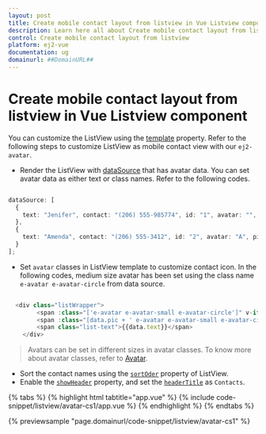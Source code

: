```yaml
---
layout: post
title: Create mobile contact layout from listview in Vue Listview component | Syncfusion
description: Learn here all about Create mobile contact layout from listview in Syncfusion Vue Listview component of Syncfusion Essential JS 2 and more.
control: Create mobile contact layout from listview 
platform: ej2-vue
documentation: ug
domainurl: ##DomainURL##
---
```


# Create mobile contact layout from listview in Vue Listview component

You can customize the ListView using the [template](https://ej2.syncfusion.com/vue/documentation/api/list-view/#template) property. Refer to the following steps to customize ListView as mobile contact view with our `ej2-avatar`.

* Render the ListView with [dataSource](https://ej2.syncfusion.com/vue/documentation/api/list-view/#datasource) that has avatar data. You can set avatar data as either text or class names. Refer to the following codes.

```ts

dataSource: [
  {
    text: "Jenifer", contact: "(206) 555-985774", id: "1", avatar: "", pic: "pic01"
  },
  {
    text: "Amenda", contact: "(206) 555-3412", id: "2", avatar: "A", pic: ""
  }
];

```

* Set `avatar` classes in ListView template to customize contact icon. In the following codes, medium size avatar has been set using the class name `e-avatar e-avatar-circle` from data source.

```ts

  <div class="listWrapper">
        <span :class="['e-avatar e-avatar-small e-avatar-circle']" v-if="data.avatar !== ''">{{data.avatar}}</span>
        <span :class="[data.pic + ' e-avatar e-avatar-small e-avatar-circle']" v-if="data.pic !== '' "> </span>
        <span class="list-text">{{data.text}}</span>
    </div>

```

> Avatars can be set in different sizes in avatar classes. To know more about avatar classes, refer to [Avatar](https://ej2.syncfusion.com/vue/demos/#/material/avatar/default.html).

* Sort the contact names using the [`sortOder`](https://ej2.syncfusion.com/vue/documentation/api/list-view/#sortorder) property of ListView.
* Enable the [`showHeader`](https://ej2.syncfusion.com/vue/documentation/api/list-view/#showheader) property, and set the [`headerTitle`](https://ej2.syncfusion.com/vue/documentation/api/list-view/#headertitle) as `Contacts`.

{% tabs %}
{% highlight html tabtitle="app.vue" %}
{% include code-snippet/listview/avatar-cs1/app.vue %}
{% endhighlight %}
{% endtabs %}
        
{% previewsample "page.domainurl/code-snippet/listview/avatar-cs1" %}
